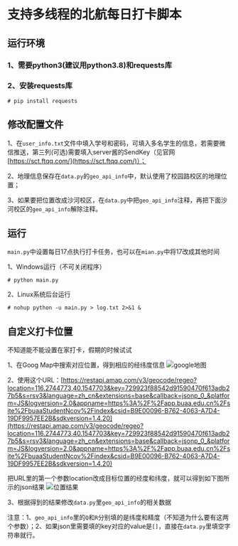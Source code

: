 # 支持多线程的北航每日打卡脚本

## 运行环境

### 1、需要python3(建议用python3.8)和requests库

### 2、安装requests库

```# pip install requests```

## 修改配置文件

1、在```user_info.txt```文件中填入学号和密码，可填入多名学生的信息，若需要微信推送，第三列(可选)需要填入server酱的SendKey（见官网 [https://sct.ftqq.com/](https://sct.ftqq.com/)）；

2、地理信息保存在```data.py```的```geo_api_info```中，默认使用了校园路校区的地理位置；

3、如果要把位置改成沙河校区，在```data.py```中把```geo_api_info```注释，再把下面沙河校区的```geo_api_info```解除注释。

## 运行

```main.py```中设置每日17点执行打卡任务，也可以在```mian.py```中将17改成其他时间

1、Windows运行（不可关闭程序）

```# python main.py```

2、Linux系统后台运行

```# nohup python -u main.py > log.txt 2>&1 &```

## 自定义打卡位置

不知道能不能设置在家打卡，假期的时候试试

1、在Goog Map中搜索对应位置，得到相应的经纬度信息
![google地图](imgs/1.png)

2、使用这个URL：[https://restapi.amap.com/v3/geocode/regeo?location=116.2744773,40.1547703&key=729923f88542d91590470f613adb27b5&s=rsv3&language=zh_cn&extensions=base&callback=jsonp_0_&platform=JS&logversion=2.0&appname=https%3A%2F%2Fapp.buaa.edu.cn%2Fsite%2FbuaaStudentNcov%2Findex&csid=B9E00096-B762-4063-A7D4-19DF9957EE2B&sdkversion=1.4.20](https://restapi.amap.com/v3/geocode/regeo?location=116.2744773,40.1547703&key=729923f88542d91590470f613adb27b5&s=rsv3&language=zh_cn&extensions=base&callback=jsonp_0_&platform=JS&logversion=2.0&appname=https%3A%2F%2Fapp.buaa.edu.cn%2Fsite%2FbuaaStudentNcov%2Findex&csid=B9E00096-B762-4063-A7D4-19DF9957EE2B&sdkversion=1.4.20)

把URL里的第一个参数location改成目标位置的经度和纬度，就可以得到如下图所示的json结果
![位置结果](imgs/2.png)

3、根据得到的结果修改```data.py```里```geo_api_info```的相关数据

注意：1、```geo_api_info```里的```Q```和```R```分别填的是纬度和精度（不知道为什么要有这两个参数）；2、如果json里需要填的key对应的value是```[]```，直接在```data.py```里填空字符串就行。
